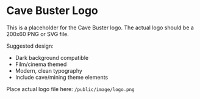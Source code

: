 # Cave Buster Logo

This is a placeholder for the Cave Buster logo.
The actual logo should be a 200x60 PNG or SVG file.

Suggested design:
- Dark background compatible
- Film/cinema themed
- Modern, clean typography
- Include cave/mining theme elements

Place actual logo file here: `/public/image/logo.png`